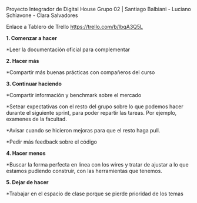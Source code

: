 Proyecto Integrador de Digital House
Grupo 02 | Santiago Balbiani - Luciano Schiavone - Clara Salvadores

Enlace a Tablero de Trello https://trello.com/b/lbqA3Q5L

__1. Comenzar a hacer__

*Leer la documentación oficial para complementar

__2. Hacer más__

*Compartir más buenas prácticas con compañeros del curso

__3. Continuar haciendo__

*Compartir información y benchmark sobre el mercado

*Setear expectativas con el resto del grupo sobre lo que podemos hacer durante el siguiente sprint, para poder repartir las tareas.
Por ejemplo, examenes de la facultad. 

*Avisar cuando se hicieron mejoras para que el resto haga pull.

*Pedir más feedback sobre el código

__4. Hacer menos__

*Buscar la forma perfecta en línea con los wires y tratar de ajustar a lo que estamos pudiendo construir, con las herramientas que tenemos.

__5. Dejar de hacer__

*Trabajar en el espacio de clase porque se pierde prioridad de los temas
